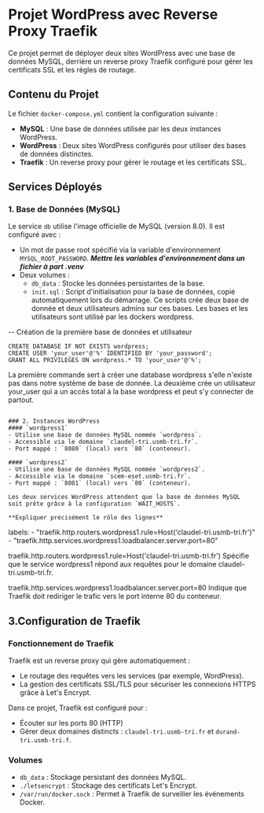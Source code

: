 
# Projet WordPress avec Reverse Proxy Traefik

Ce projet permet de déployer deux sites WordPress avec une base de données MySQL, derrière un reverse proxy Traefik configuré pour gérer les certificats SSL et les règles de routage.

## Contenu du Projet

Le fichier `docker-compose.yml` contient la configuration suivante : 
- **MySQL** : Une base de données utilisée par les deux instances WordPress.
- **WordPress** : Deux sites WordPress configurés pour utiliser des bases de données distinctes.
- **Traefik** : Un reverse proxy pour gérer le routage et les certificats SSL.

## Services Déployés

### 1. Base de Données (MySQL)
Le service `db` utilise l'image officielle de MySQL (version 8.0). Il est configuré avec :
- Un mot de passe root spécifié via la variable d'environnement `MYSQL_ROOT_PASSWORD`. ***Mettre les variables d'environnement dans un fichier à part .venv***
- Deux volumes :
  - `db_data` : Stocke les données persistantes de la base.
  - `init.sql` : Script d'initialisation pour la base de données, copié automatiquement lors du démarrage. Ce scripts crée deux base de donnée et deux utilisateurs admins sur ces bases. Les bases et les utilisateurs sont utilisé par les dockers wordpress. 
  
-- Création de la première base de données et utilisateur
```
CREATE DATABASE IF NOT EXISTS wordpress;
CREATE USER 'your_user'@'%' IDENTIFIED BY 'your_password';
GRANT ALL PRIVILEGES ON wordpress.* TO 'your_user'@'%';
```
 La première commande sert à créer une database wordpress s'elle n'existe pas dans notre système de base de donnée.
 La deuxième crée un utilisateur your_user qui a un accès total à la base wordpress et peut s'y connecter de partout.
  
```

### 2. Instances WordPress
#### `wordpress1`
- Utilise une base de données MySQL nommée `wordpress`.
- Accessible via le domaine `claudel-tri.usmb-tri.fr`.
- Port mappé : `8080` (local) vers `80` (conteneur).

#### `wordpress2`
- Utilise une base de données MySQL nommée `wordpress2`.
- Accessible via le domaine `scem-eset.usmb-tri.fr`.
- Port mappé : `8081` (local) vers `80` (conteneur).

Les deux services WordPress attendent que la base de données MySQL soit prête grâce à la configuration `WAIT_HOSTS`.

**Expliquer précisément le rôle des lignes** 

```
labels:
      - "traefik.http.routers.wordpress1.rule=Host('claudel-tri.usmb-tri.fr')"
      - "traefik.http.services.wordpress1.loadbalancer.server.port=80"
  
traefik.http.routers.wordpress1.rule=Host('claudel-tri.usmb-tri.fr') 
Spécifie que le service wordpress1 répond aux requêtes pour le domaine claudel-tri.usmb-tri.fr.

traefik.http.services.wordpress1.loadbalancer.server.port=80 
Indique que Traefik doit rediriger le trafic vers le port interne 80 du conteneur.


## 3.Configuration de Traefik 

### Fonctionnement de Traefik
Traefik est un reverse proxy qui gère automatiquement :
- Le routage des requêtes vers les services (par exemple, WordPress).
- La gestion des certificats SSL/TLS pour sécuriser les connexions HTTPS grâce à Let's Encrypt.

Dans ce projet, Traefik est configuré pour :
- Écouter sur les ports 80 (HTTP) 
- Gérer deux domaines distincts : `claudel-tri.usmb-tri.fr` et `durand-tri.usmb-tri.f`.



### Volumes
- `db_data` : Stockage persistant des données MySQL.
- `./letsencrypt` : Stockage des certificats Let's Encrypt.
- `/var/run/docker.sock` : Permet à Traefik de surveiller les événements Docker.

